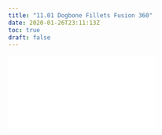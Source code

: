 ```yaml
---
title: "11.01 Dogbone Fillets Fusion 360"
date: 2020-01-26T23:11:13Z
toc: true
draft: false
---
```


![Link to included file content](../../../../digital-fabrication/dogbone-fillets-fusion-360.md)
